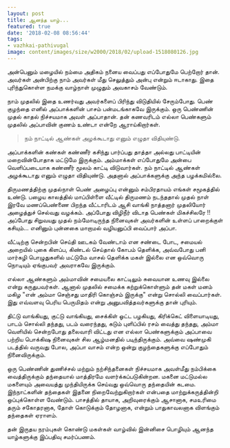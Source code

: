 ```yaml
---
layout: post
title: ஆனந்த யாழ்...
featured: true
date: '2018-02-08 08:56:44'
tags:
- vazhkai-pathivugal
image: content/images/size/w2000/2018/02/upload-1518080126.jpg
---
```


அன்பெனும் மழையில் நம்மை அதிகம் நனைய வைப்பது எப்போதுமே பெற்றோர் தான். அவர்கள் அன்பிற்கு நாம் அவர்கள் மீது செலுத்தும் அன்பு என்றும் ஈடாகாது. இதை புரிந்துகொள்ள நமக்கு வாழ்நாள் முழுதும் அவகாசம் வேண்டும்.

நாம் முதலில் இதை உணர்வது அவர்களைப் பிரிந்து விடுதியில் சேரும்போது. பெண் குழந்தை எனில் அப்பாக்களின் பாசம் பன்மடங்காகவே இருக்கும். ஒரு பெண்ணின் முதல் காதல் நிச்சயமாக அவள் அப்பாதான். தன் கணவரிடம் எல்லா பெண்களும் முதலில் அப்பாவின் குணம் உண்டா என்றே ஆராய்கிறார்கள்.

>நம் நாட்டில் ஆண்கள் அழக்கூடாது எனும் எழுதா விதியுண்டு.

அப்பாக்களின் கண்கள் கண்ணீர் கசிந்து பார்ப்பது தாத்தா அல்லது பாட்டியின் மறைவின்போதாக மட்டுமே இருக்கும். அம்மாக்கள் எப்போதுமே அன்பை வெளிப்படையாக கண்ணீர் மூலம் காட்டி விடுவார்கள். நம் நாட்டில் ஆண்கள் அழக்கூடாது எனும் எழுதா விதியுண்டு. அதனால் அப்பாக்களுக்கு அந்த பழக்கமில்லை. 

திருமணத்திற்கு முதல்நாள் பெண் அழைப்பு என்னும் சம்பிரதாயம் எங்கள் சமூகத்தில் உண்டு. பழைய காலத்தில் மாப்பிள்ளை வீட்டில் திருமணம் நடந்ததால் முதல் நாள் இரவே மணப்பெண்ணை பிறந்த வீட்டாரிடம் ஆசி வாங்கி நாத்தனார் முதலியோர் அழைத்துச் செல்வது வழக்கம். அப்போது விழிநீர் விடாத பெண்கள் மிகச்சிலரே !! அப்போது சிறுவயது முதல் நம்மோடிருந்த நினைவுகள் அவர்களின் உள்ளப் பாறைக்குள் கசியும்... எனினும் புன்னகை மாறாமல் வழியனுப்பி வைப்பார் அப்பா. 

வீட்டிற்கு சென்றபின் செய்தி ஊடகம் வேண்டாம் என சண்டை போட, சமையல் அறையில் புகை கிளப்ப, கிண்டல் செய்தால் கோபம் தெளிக்க, அவ்வபோது பனி மார்கழி பொழுதுகளில் மட்டுமே வாசல் தெளிக்க மகள் இல்லை என ஒவ்வொரு நொடியும் ஏங்குபவர் அவராகவே இருக்கும்.

எல்லா ஆண்களும் அம்மாவின் சமையலை காட்டிலும் சுவையான உணவு இல்லை என்று கருதுபவர்கள். ஆனால் முதலில் சமைக்க கற்றுக்கொள்ளும் தன் மகள் மனம் மகிழ "என் அம்மா செஞ்சது மாதிரி கொஞ்சம் இருக்கு" என்று சொல்லி வைப்பார்கள். இது எவ்வளவு பெரிய பெருமிதம் என்று அனுபவித்தவர்களுக்கு தான் புரியும்.

திட்டு வாங்கியது, குட்டு வாங்கியது, சைக்கிள் ஓட்ட பழகியது, கிரிக்கெட் விளையாடியது, பாடம் சொல்லி தந்தது, படம் வரைந்தது, கடும் புளிப்பில் ரசம் வைத்து தந்தது, அம்மா வெளியில் சென்றபோது தலைவாரி விட்டது என எல்லா பெண்களுக்கும் அப்பாவை பற்றிய பொக்கிஷ நினைவுகள் சில ஆழ்மனதில் படிந்திருக்கும். அவ்வை ஷண்முகி படத்தில் வருவது போல, அப்பா வாசம் என்ற ஒன்று குழந்தைகளுக்கு எப்போதும் நினைவிருக்கும்.

 ஒரு பெண்ணின் துணிச்சல் மற்றும் நற்சிந்தனைகள் நிச்சயமாக அவள்மீது நம்பிக்கை வைத்திருக்கும் தந்தையால் மாத்திரமே வளர்க்கப்படுகின்றன. மகனை மட்டுமல்ல மகளையும் அவையத்து முந்தியிருக்க செய்வது ஒவ்வொரு தந்தையின் கடமை. இந்நாட்களின் தந்தைகள் இதனை நிறைவேற்றுகிறார்கள் என்பதை மாற்றுக்கருத்தின்றி ஒப்புக்கொள்ள வேண்டும். பாசத்தில் தாயாக, அறிவுரைக்கும் ஆசானாக, சமஉரிமை தரும் சகோதரனாக, தோள் கொடுக்கும் தோழனாக, என்றும் பாதுகாவலனாக விளங்கும் தந்தைகள் ஏராளம்.

தன் இருதய நரம்புகள் கொண்டு மகள்கள் வாழ்வில் இன்னிசை பொழியும் ஆனந்த யாழ்களுக்கு இப்பதிவு சமர்ப்பணம்.

 